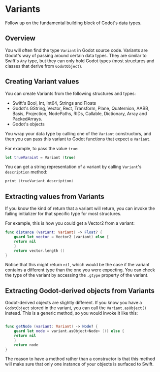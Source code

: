 # Variants

Follow up on the fundamental building block of Godot's data types.

## Overview

You will often find the type ``Variant`` in Godot source code.   Variants are
Godot's way of passing around certain data types.  They are similar to Swift's
``Any`` type, but they can only hold Godot types (most structures and classes
that derive from ``GodotObject``). 

## Creating Variant values
You can create Variants from the following structures and types:

* Swift's Bool, Int, Int64, Strings and Floats
* Godot's GString, Vector, Rect, Transform, Plane, Quaternion, AABB, Basis,
  Projection, NodePaths, RIDs, Callable, Dictionary, Array and PackedArrays. 
* Godot's objects

You wrap your data type by calling one of the ``Variant`` constructors, and then
you can pass this variant to Godot functions that expect a ``Variant``.

For example, to pass the value `true`:

```swift
let trueVaraint = Variant (true)
```

You can get a string representation of a variant by calling ``Variant``'s
``description`` method:

```swift
print (trueVariant.description)
```

## Extracting values from Variants

If you know the kind of return that a variant will return, you can invoke the
failing initializer for that specific type for most structures.

For example, this is how you could get a Vector2 from a variant:

```swift
func distance (variant: Variant) -> Float? {
    guard let vector = Vector2 (variant) else {
	return nil
    }
    return vector.length ()
}
```

Notice that this might return `nil`, which would be the case if the variant
contains a different type than the one you were expecting.   You can check the
type of the variant by accessing the `.gtype` property of the variant.

## Extracting Godot-derived objects from Variants

Godot-derived objects are slightly different.   If you know you have a
``GodotObject`` stored in the variant, you can call the ``Variant.asObject()``
instead.  This is a generic method, so you would invoke it like this:

```swift

func getNode (variant: Variant) -> Node? {
    guard let node = variant.asObject<Node> ()) else {
	return nil
    }
    return node
}
```

The reason to have a method rather than a constructor is that this method will
make sure that only one instance of your objects is surfaced to Swift.

